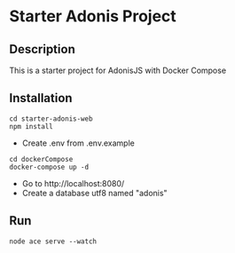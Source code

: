 # Starter Adonis Project

## Description
This is a starter project for AdonisJS with Docker Compose

## Installation
```
cd starter-adonis-web
npm install
```
* Create .env from .env.example
```
cd dockerCompose
docker-compose up -d
```
* Go to http://localhost:8080/
* Create a database utf8 named "adonis"

## Run
```
node ace serve --watch
```
